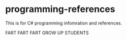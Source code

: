 # programming-references

This is for C# programming infomration and references.

FART
FART
FART
GROW UP STUDENTS

